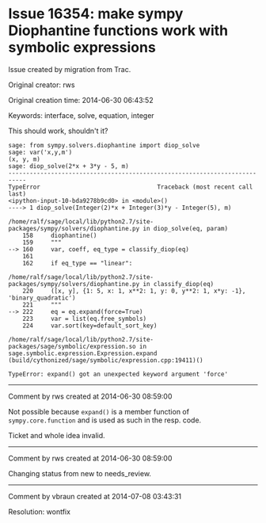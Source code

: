 # Issue 16354: make sympy Diophantine functions work with symbolic expressions

Issue created by migration from Trac.

Original creator: rws

Original creation time: 2014-06-30 06:43:52

Keywords: interface, solve, equation, integer

This should work, shouldn't it?

```
sage: from sympy.solvers.diophantine import diop_solve
sage: var('x,y,m')
(x, y, m)
sage: diop_solve(2*x + 3*y - 5, m)
---------------------------------------------------------------------------
TypeError                                 Traceback (most recent call last)
<ipython-input-10-bda9278b9cd0> in <module>()
----> 1 diop_solve(Integer(2)*x + Integer(3)*y - Integer(5), m)

/home/ralf/sage/local/lib/python2.7/site-packages/sympy/solvers/diophantine.py in diop_solve(eq, param)
    158     diophantine()
    159     """
--> 160     var, coeff, eq_type = classify_diop(eq)
    161 
    162     if eq_type == "linear":

/home/ralf/sage/local/lib/python2.7/site-packages/sympy/solvers/diophantine.py in classify_diop(eq)
    220     ([x, y], {1: 5, x: 1, x**2: 1, y: 0, y**2: 1, x*y: -1}, 'binary_quadratic')
    221     """
--> 222     eq = eq.expand(force=True)
    223     var = list(eq.free_symbols)
    224     var.sort(key=default_sort_key)

/home/ralf/sage/local/lib/python2.7/site-packages/sage/symbolic/expression.so in sage.symbolic.expression.Expression.expand (build/cythonized/sage/symbolic/expression.cpp:19411)()

TypeError: expand() got an unexpected keyword argument 'force'
```



---

Comment by rws created at 2014-06-30 08:59:00

Not possible because `expand()` is a member function of `sympy.core.function` and is used as such in the resp. code.

Ticket and whole idea invalid.


---

Comment by rws created at 2014-06-30 08:59:00

Changing status from new to needs_review.


---

Comment by vbraun created at 2014-07-08 03:43:31

Resolution: wontfix
